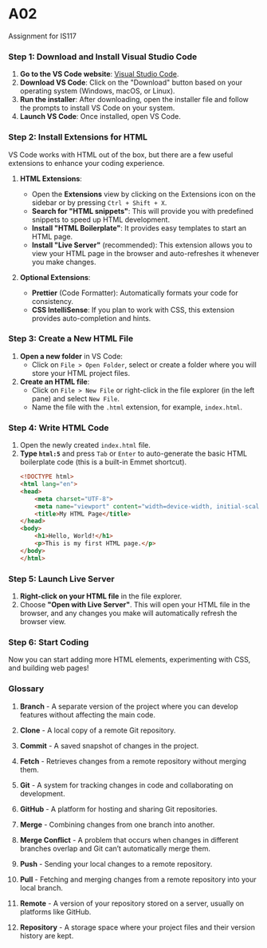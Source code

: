 # A02
Assignment for IS117

### Step 1: Download and Install Visual Studio Code
1. **Go to the VS Code website**: [Visual Studio Code](https://code.visualstudio.com/).
2. **Download VS Code**: Click on the "Download" button based on your operating system (Windows, macOS, or Linux).
3. **Run the installer**: After downloading, open the installer file and follow the prompts to install VS Code on your system.
4. **Launch VS Code**: Once installed, open VS Code.

### Step 2: Install Extensions for HTML
VS Code works with HTML out of the box, but there are a few useful extensions to enhance your coding experience.

1. **HTML Extensions**:
    - Open the **Extensions** view by clicking on the Extensions icon on the sidebar or by pressing `Ctrl + Shift + X`.
    - **Search for "HTML snippets"**: This will provide you with predefined snippets to speed up HTML development.
    - **Install "HTML Boilerplate"**: It provides easy templates to start an HTML page.
    - **Install "Live Server"** (recommended): This extension allows you to view your HTML page in the browser and auto-refreshes it whenever you make changes.

2. **Optional Extensions**:
    - **Prettier** (Code Formatter): Automatically formats your code for consistency.
    - **CSS IntelliSense**: If you plan to work with CSS, this extension provides auto-completion and hints.

### Step 3: Create a New HTML File
1. **Open a new folder** in VS Code:
   - Click on `File > Open Folder`, select or create a folder where you will store your HTML project files.
2. **Create an HTML file**:
   - Click on `File > New File` or right-click in the file explorer (in the left pane) and select `New File`.
   - Name the file with the `.html` extension, for example, `index.html`.

### Step 4: Write HTML Code
1. Open the newly created `index.html` file.
2. **Type `html:5`** and press `Tab` or `Enter` to auto-generate the basic HTML boilerplate code (this is a built-in Emmet shortcut).
   ```html
   <!DOCTYPE html>
   <html lang="en">
   <head>
       <meta charset="UTF-8">
       <meta name="viewport" content="width=device-width, initial-scale=1.0">
       <title>My HTML Page</title>
   </head>
   <body>
       <h1>Hello, World!</h1>
       <p>This is my first HTML page.</p>
   </body>
   </html>
   ```

### Step 5: Launch Live Server
1. **Right-click on your HTML file** in the file explorer.
2. Choose **"Open with Live Server"**. This will open your HTML file in the browser, and any changes you make will automatically refresh the browser view.

### Step 6: Start Coding
Now you can start adding more HTML elements, experimenting with CSS, and building web pages!

### Glossary
1. **Branch** -
A separate version of the project where you can develop features without affecting the main code.

2. **Clone** - 
A local copy of a remote Git repository.

3. **Commit** - 
A saved snapshot of changes in the project.

4. **Fetch** - 
Retrieves changes from a remote repository without merging them.

5. **Git** - 
A system for tracking changes in code and collaborating on development.

6. **GitHub** - 
A platform for hosting and sharing Git repositories.

7. **Merge** - 
Combining changes from one branch into another.

8. **Merge Conflict** - 
A problem that occurs when changes in different branches overlap and Git can’t automatically merge them.

9. **Push** - 
Sending your local changes to a remote repository.

10. **Pull** - 
Fetching and merging changes from a remote repository into your local branch.

11. **Remote** - 
A version of your repository stored on a server, usually on platforms like GitHub.

12. **Repository** - 
A storage space where your project files and their version history are kept.
